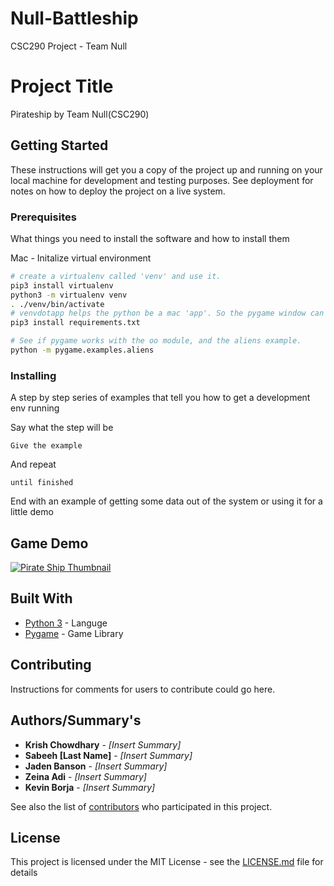 # Null-Battleship
CSC290 Project - Team Null

# Project Title

Pirateship by Team Null(CSC290)

## Getting Started

These instructions will get you a copy of the project up and running on your local machine for development and testing purposes. See deployment for notes on how to deploy the project on a live system.

### Prerequisites

What things you need to install the software and how to install them

Mac - Initalize virtual environment

```bash
# create a virtualenv called 'venv' and use it.
pip3 install virtualenv
python3 -m virtualenv venv
. ./venv/bin/activate
# venvdotapp helps the python be a mac 'app'. So the pygame window can get focus.
pip3 install requirements.txt

# See if pygame works with the oo module, and the aliens example.
python -m pygame.examples.aliens
```

### Installing

A step by step series of examples that tell you how to get a development env running

Say what the step will be

```
Give the example
```

And repeat

```
until finished
```

End with an example of getting some data out of the system or using it for a little demo

## Game Demo

[![Pirate Ship Thumbnail](https://i.imgur.com/8Ea8Cbr.png)](http://www.youtube.com/watch?v=rlacfsHVneo "Pirate ship demo")


## Built With

* [Python 3](https://www.python.org/download/releases/3.0/) - Languge 
* [Pygame](https://www.pygame.org/news) - Game Library

## Contributing

Instructions for comments for users to contribute could go here.

## Authors/Summary's

* **Krish Chowdhary** - *[Insert Summary]* 
* **Sabeeh [Last Name]** - *[Insert Summary]* 
* **Jaden Banson** - *[Insert Summary]* 
* **Zeina Adi** - *[Insert Summary]* 
* **Kevin Borja** - *[Insert Summary]* 

See also the list of [contributors](https://github.com/your/project/contributors) who participated in this project.

## License

This project is licensed under the MIT License - see the [LICENSE.md](LICENSE.md) file for details




